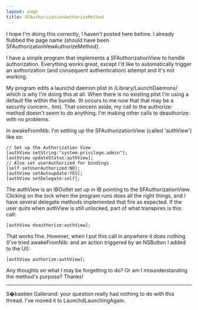 ```yaml
---
layout: page
title: SFAuthorizationAuthorizeMethod
---
```



I hope I'm doing this correctly, I haven't posted here before.  I already flubbed the page name (should have been SFAuthorizationVewAuthorizeMethod).

I have a simple program that implements a SFAuthorizationView to handle authorization.  Everything works great, except I'd like to automatically trigger an authorization (and consequent authentication) attempt and it's not working.

My program edits a launchd daemon plist in /Library/LaunchDaemons/ which is why I'm doing this at all.  When there is no existing plist I'm using a default file within the bundle.  (It occurs to me now that that may be a security concern.. hm).  That concern aside, my call to the authorize: method doesn't seem to do anything.  I'm making other calls to deauthorize: with no problems.

In awakeFromNib: I'm setting up the SFAuthorizationView (called 'authView') like so:

    
	// Set up the Authorization View
	[authView setString:"system.privilege.admin"];
	[authView updateStatus:authView];
	// Also set userAuthorized for bindings
	[self setUserAuthorized:NO];
	[authView setAutoupdate:YES];
	[authView setDelegate:self];


The authView is an IBOutlet set up in IB pointing to the SFAuthorizationView.  Clicking on the lock when the program runs does all the right things, and I have several delegate methods implemented that fire as expected.  If the user quits when authView is still unlocked, part of what transpires is this call:

    
	[authView deauthorize:authView];


That works fine.  However, when I put this call in anywhere it does nothing (I've tried awakeFromNib: and an action triggered by an NSButton I added to the UI):

    
	[authView authorize:authView];


Any thoughts on what I may be forgetting to do?  Or am I misunderstanding the method's purpose?
Thanks!

----
S�bastien Gallerand: your question really had nothing to do with this thread.  I've moved it to LaunchdLaunchingAgain.

